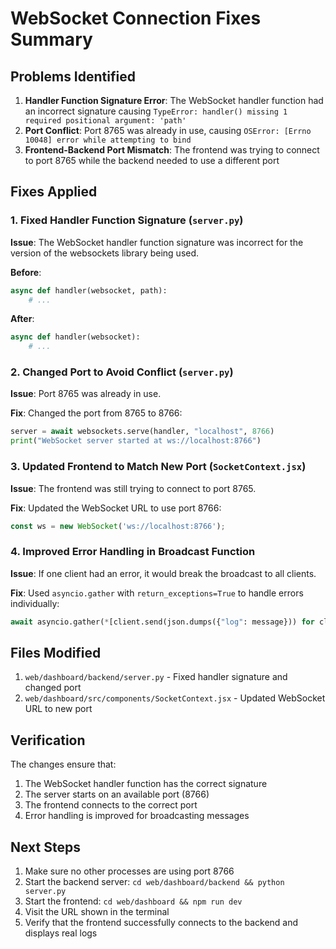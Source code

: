 # WebSocket Connection Fixes Summary

## Problems Identified
1. **Handler Function Signature Error**: The WebSocket handler function had an incorrect signature causing `TypeError: handler() missing 1 required positional argument: 'path'`
2. **Port Conflict**: Port 8765 was already in use, causing `OSError: [Errno 10048] error while attempting to bind`
3. **Frontend-Backend Port Mismatch**: The frontend was trying to connect to port 8765 while the backend needed to use a different port

## Fixes Applied

### 1. Fixed Handler Function Signature (`server.py`)
**Issue**: The WebSocket handler function signature was incorrect for the version of the websockets library being used.

**Before**:
```python
async def handler(websocket, path):
    # ...
```

**After**:
```python
async def handler(websocket):
    # ...
```

### 2. Changed Port to Avoid Conflict (`server.py`)
**Issue**: Port 8765 was already in use.

**Fix**: Changed the port from 8765 to 8766:
```python
server = await websockets.serve(handler, "localhost", 8766)
print("WebSocket server started at ws://localhost:8766")
```

### 3. Updated Frontend to Match New Port (`SocketContext.jsx`)
**Issue**: The frontend was still trying to connect to port 8765.

**Fix**: Updated the WebSocket URL to use port 8766:
```javascript
const ws = new WebSocket('ws://localhost:8766');
```

### 4. Improved Error Handling in Broadcast Function
**Issue**: If one client had an error, it would break the broadcast to all clients.

**Fix**: Used `asyncio.gather` with `return_exceptions=True` to handle errors individually:
```python
await asyncio.gather(*[client.send(json.dumps({"log": message})) for client in CLIENTS], return_exceptions=True)
```

## Files Modified
1. `web/dashboard/backend/server.py` - Fixed handler signature and changed port
2. `web/dashboard/src/components/SocketContext.jsx` - Updated WebSocket URL to new port

## Verification
The changes ensure that:
1. The WebSocket handler function has the correct signature
2. The server starts on an available port (8766)
3. The frontend connects to the correct port
4. Error handling is improved for broadcasting messages

## Next Steps
1. Make sure no other processes are using port 8766
2. Start the backend server: `cd web/dashboard/backend && python server.py`
3. Start the frontend: `cd web/dashboard && npm run dev`
4. Visit the URL shown in the terminal
5. Verify that the frontend successfully connects to the backend and displays real logs